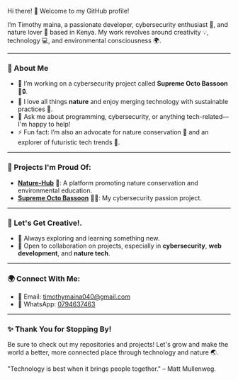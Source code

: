 Hi there! 👋 Welcome to my GitHub profile!

I’m Timothy maina, a passionate developer, cybersecurity enthusiast 🔐, and nature lover 🌿 based in Kenya. My work revolves around creativity 💡, technology 💻, and environmental consciousness 🌍.

---

### 🚀 About Me
- 🔭 I’m working on a cybersecurity project called **Supreme Octo Bassoon** 🐙🔒.
- 🌱 I love all things **nature** and enjoy merging technology with sustainable practices 🌳.
- 💬 Ask me about programming, cybersecurity, or anything tech-related—I'm happy to help!
- ⚡ Fun fact: I’m also an advocate for nature conservation 🌲 and an explorer of futuristic tech trends 🤖.

---

### 🌟 Projects I'm Proud Of:
- **[Nature-Hub](https://github.com/Timothyke/Nature-Hub)** 🌿: A platform promoting nature conservation and environmental education.
- **[Supreme Octo Bassoon](https://github.com/Timothyke/supreme-octo-bassoon)** 🐙🔐: My cybersecurity passion project.

---

### 🎨 Let's Get Creative!.
- 🚧 Always exploring and learning something new.
- 🤝 Open to collaboration on projects, especially in **cybersecurity**, **web development**, and **nature tech**.

---

### 🌍 Connect With Me:
- 📧 Email: [timothymaina040@gmail.com](mailto:timothymaina040@gmail.com)
- 💬 WhatsApp: [0794637463](https://wa.me/254794637463)

---

### ✨ Thank You for Stopping By!
Be sure to check out my repositories and projects! Let's grow and make the world a better, more connected place through technology and nature 🌏.

"Technology is best when it brings people together." – Matt Mullenweg.
